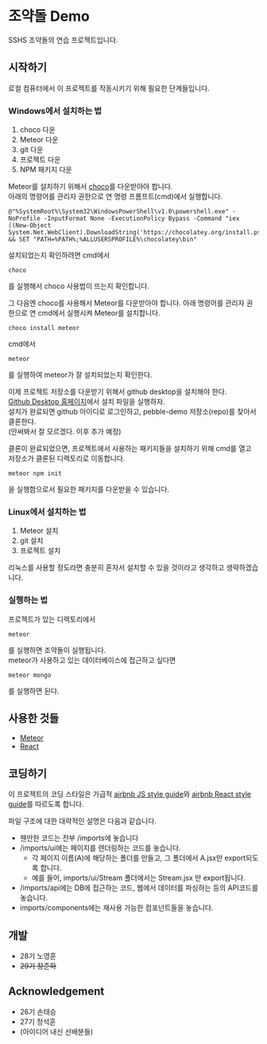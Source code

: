 # 조약돌 Demo

SSHS 조약돌의 연습 프로젝트입니다.

## 시작하기

로컬 컴퓨터에서 이 프로젝트를 작동시키기 위해 필요한 단계들입니다.

### Windows에서 설치하는 법

 1. choco 다운
 2. Meteor 다운
 3. git 다운
 4. 프로젝트 다운
 5. NPM 패키지 다운

Meteor를 설치하기 위해서 [choco](https://chocolatey.org/install)를 다운받아야 합니다.  
아래의 명령어를 관리자 권한으로 연 명령 프롬프트(cmd)에서 실행합니다.
```
@"%SystemRoot%\System32\WindowsPowerShell\v1.0\powershell.exe" -NoProfile -InputFormat None -ExecutionPolicy Bypass -Command "iex ((New-Object System.Net.WebClient).DownloadString('https://chocolatey.org/install.ps1'))" && SET "PATH=%PATH%;%ALLUSERSPROFILE%\chocolatey\bin"
```
설치되었는지 확인하려면 cmd에서
```
choco
```
를 실행해서 choco 사용법이 뜨는지 확인합니다.  

그 다음엔 choco를 사용해서 Meteor를 다운받아야 합니다. 아래 명령어를 관리자 권한으로 연 cmd에서 실행시켜 Meteor를 설치합니다.
```
choco install meteor 
```
cmd에서 
```
meteor
```
를 실행하여 meteor가 잘 설치되었는지 확인한다.

이제 프로젝트 저장소를 다운받기 위해서 github desktop을 설치해야 한다.  
[Github Desktop 홈페이지](https://desktop.github.com/)에서 설치 파일을 실행하자.  
설치가 완료되면 github 아이디로 로그인하고, pebble-demo 저장소(repo)를 찾아서 클론한다.  
(안써봐서 잘 모르겠다. 이후 추가 예정)

클론이 완료되었으면, 프로젝트에서 사용하는 패키지들을 설치하기 위해 cmd를 열고 저장소가 클론된 디렉토리로 이동합니다.
```
meteor npm init
```
을 실행함으로서 필요한 패키지를 다운받을 수 있습니다.

### Linux에서 설치하는 법

 1. Meteor 설치
 2. git 설치
 3. 프로젝트 설치

리눅스를 사용할 정도라면 충분히 혼자서 설치할 수 있을 것이라고 생각하고 생략하겠습니다.

### 실행하는 법

프로젝트가 있는 디렉토리에서
```
meteor
```
를 실행하면 조약돌이 실행됩니다.  
meteor가 사용하고 있는 데이터베이스에 접근하고 싶다면
```
meteor mongo
```
를 실행하면 된다.

## 사용한 것들
 * [Meteor](https://www.meteor.com/)
 * [React](https://reactjs.org/)

## 코딩하기

이 프로젝트의 코딩 스타일은 가급적 [airbnb JS style guide](https://github.com/airbnb/javascript)와 [airbnb React style guide](https://github.com/airbnb/javascript/tree/master/react)를 따르도록 합니다.  

파일 구조에 대한 대략적인 설명은 다음과 같습니다.
 * 웬만한 코드는 전부 /imports에 놓습니다  
 * /imports/ui에는 페이지를 렌더링하는 코드를 놓습니다.
    * 각 페이지 이름(A)에 해당하는 폴더를 만들고, 그 폴더에서 A.jsx만 export되도록 합니다. 
    * 예를 들어, imports/ui/Stream 폴더에서는 Stream.jsx 만 export됩니다.
 * /imports/api에는 DB에 접근하는 코드, 웹에서 데이터를 파싱하는 등의 API코드를 놓습니다.
 * imports/components에는 재사용 가능한 컴포넌트들을 놓습니다.


## 개발
 * 28기 노영훈
 * ~~29기 장준하~~

## Acknowledgement
 * 26기 손태승
 * 27기 정석훈
 * (아이디어 내신 선배분들)